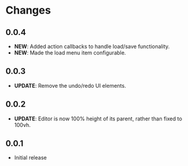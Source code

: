 # Changes

## 0.0.4

* **NEW**: Added action callbacks to handle load/save functionality.
* **NEW**: Made the load menu item configurable.

## 0.0.3

* **UPDATE**: Remove the undo/redo UI elements.

## 0.0.2

* **UPDATE**: Editor is now 100% height of its parent, rather than fixed to 100vh.

## 0.0.1

* Initial release
